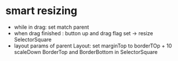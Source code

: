 # smart resizing
* while in drag: set match parent
* when drag finished : button up and drag flag set -> resize SelectorSquare
* layout params of parent Layout:
  set marginTop to borderTOp + 10
  scaleDown BorderTop and BorderBottom in SelectorSquare
	
